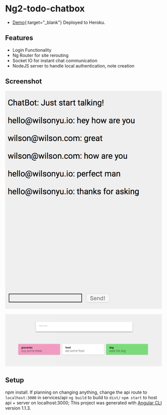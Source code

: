 # Ng2-todo-chatbox

* [Demo](https://quiet-badlands-27534.herokuapp.com/){:target="_blank"} Deployed to Heroku.

## Features
* Login Functionality
* Ng Router for site rerouting
* Socket IO for instant chat communication
* NodeJS server to handle local authentication, note creation

## Screenshot

![tabs1](https://github.com/somethiiing/ng2-todo-chatbox/blob/master/chatss1.png?raw=true)

![tabs2](https://github.com/somethiiing/ng2-todo-chatbox/blob/master/todoss1.png?raw=true)


## Setup
npm install.
If planning on changing anything, change the api route to `localhost:3000` in services/api
`ng build` to build to `dist/`
`npm start` to host api + server on localhost:3000;
This project was generated with [Angular CLI](https://github.com/angular/angular-cli) version 1.1.3.
